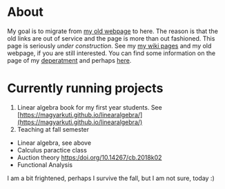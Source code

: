 # About
My goal is to migrate from [my old webpage](http://web.uni-corvinus.hu/magyarkuti/) to here.
The reason is that the old links are out of service and the page is more than out fashioned.
This page is seriously *under construction*. 
See my [my wiki pages](http://146.110.110.35/mediawiki/index.php/Main_Page) and my old webpage, if you are still interested.
You can find some information on the page of my [deperatment](http://web.uni-corvinus.hu/math/) and perhaps [here](https://www.uni-corvinus.hu/fooldal/egyetemunkrol/tanszekek/matematika-tanszek/).

# Currently running projects
1. Linear algebra book for my first year students. See [https://magyarkuti.github.io/linearalgebra/](https://magyarkuti.github.io/linearalgebra/)
2. Teaching at fall semester
  * Linear algebra, see above
  * Calculus paractice class
  * Auction theory [https:/doi.org/10.14267/cb.2018k02](DOI:10.14267/cb.2018k02)
  * Functional Analysis

I am a bit frightened, perhaps I survive the fall, but I am not sure, today :)
